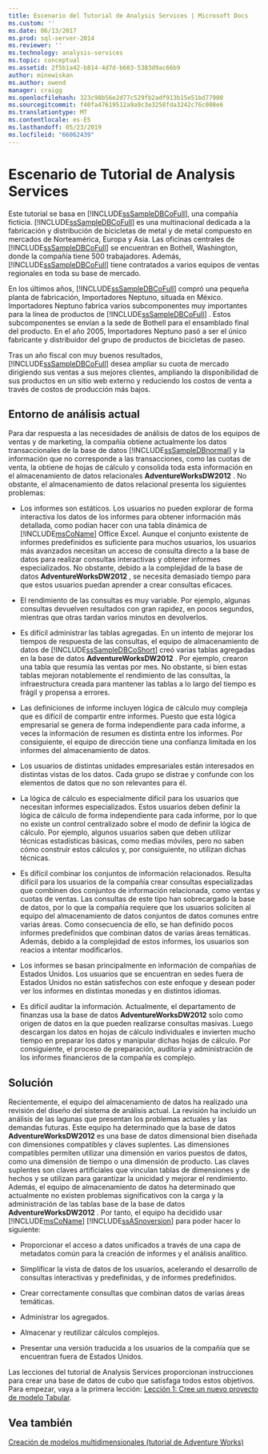 ```yaml
---
title: Escenario del Tutorial de Analysis Services | Microsoft Docs
ms.custom: ''
ms.date: 06/13/2017
ms.prod: sql-server-2014
ms.reviewer: ''
ms.technology: analysis-services
ms.topic: conceptual
ms.assetid: 2f5b1a42-b814-4d7d-b603-5383d9ac66b9
author: minewiskan
ms.author: owend
manager: craigg
ms.openlocfilehash: 323c98b56e2d77c529fb2adf913b15e51bd77900
ms.sourcegitcommit: f40fa47619512a9a9c3e3258fda3242c76c008e6
ms.translationtype: MT
ms.contentlocale: es-ES
ms.lasthandoff: 05/23/2019
ms.locfileid: "66062439"
---
```

# <a name="analysis-services-tutorial-scenario"></a>Escenario de Tutorial de Analysis Services
  Este tutorial se basa en [!INCLUDE[ssSampleDBCoFull](../includes/sssampledbcofull-md.md)], una compañía ficticia. [!INCLUDE[ssSampleDBCoFull](../includes/sssampledbcofull-md.md)] es una multinacional dedicada a la fabricación y distribución de bicicletas de metal y de metal compuesto en mercados de Norteamérica, Europa y Asia. Las oficinas centrales de [!INCLUDE[ssSampleDBCoFull](../includes/sssampledbcofull-md.md)] se encuentran en Bothell, Washington, donde la compañía tiene 500 trabajadores. Además, [!INCLUDE[ssSampleDBCoFull](../includes/sssampledbcofull-md.md)] tiene contratados a varios equipos de ventas regionales en toda su base de mercado.  
  
 En los últimos años, [!INCLUDE[ssSampleDBCoFull](../includes/sssampledbcofull-md.md)] compró una pequeña planta de fabricación, Importadores Neptuno, situada en México. Importadores Neptuno fabrica varios subcomponentes muy importantes para la línea de productos de [!INCLUDE[ssSampleDBCoFull](../includes/sssampledbcofull-md.md)] . Estos subcomponentes se envían a la sede de Bothell para el ensamblado final del producto. En el año 2005, Importadores Neptuno pasó a ser el único fabricante y distribuidor del grupo de productos de bicicletas de paseo.  
  
 Tras un año fiscal con muy buenos resultados, [!INCLUDE[ssSampleDBCoFull](../includes/sssampledbcofull-md.md)] desea ampliar su cuota de mercado dirigiendo sus ventas a sus mejores clientes, ampliando la disponibilidad de sus productos en un sitio web externo y reduciendo los costos de venta a través de costos de producción más bajos.  
  
## <a name="current-analysis-environment"></a>Entorno de análisis actual  
 Para dar respuesta a las necesidades de análisis de datos de los equipos de ventas y de marketing, la compañía obtiene actualmente los datos transaccionales de la base de datos [!INCLUDE[ssSampleDBnormal](../includes/sssampledbnormal-md.md)] y la información que no corresponde a las transacciones, como las cuotas de venta, la obtiene de hojas de cálculo y consolida toda esta información en el almacenamiento de datos relacionales **AdventureWorksDW2012** . No obstante, el almacenamiento de datos relacional presenta los siguientes problemas:  
  
-   Los informes son estáticos. Los usuarios no pueden explorar de forma interactiva los datos de los informes para obtener información más detallada, como podían hacer con una tabla dinámica de [!INCLUDE[msCoName](../includes/msconame-md.md)] Office Excel. Aunque el conjunto existente de informes predefinidos es suficiente para muchos usuarios, los usuarios más avanzados necesitan un acceso de consulta directo a la base de datos para realizar consultas interactivas y obtener informes especializados. No obstante, debido a la complejidad de la base de datos **AdventureWorksDW2012** , se necesita demasiado tiempo para que estos usuarios puedan aprender a crear consultas eficaces.  
  
-   El rendimiento de las consultas es muy variable. Por ejemplo, algunas consultas devuelven resultados con gran rapidez, en pocos segundos, mientras que otras tardan varios minutos en devolverlos.  
  
-   Es difícil administrar las tablas agregadas. En un intento de mejorar los tiempos de respuesta de las consultas, el equipo de almacenamiento de datos de [!INCLUDE[ssSampleDBCoShort](../includes/sssampledbcoshort-md.md)] creó varias tablas agregadas en la base de datos **AdventureWorksDW2012** . Por ejemplo, crearon una tabla que resumía las ventas por mes. No obstante, si bien estas tablas mejoran notablemente el rendimiento de las consultas, la infraestructura creada para mantener las tablas a lo largo del tiempo es frágil y propensa a errores.  
  
-   Las definiciones de informe incluyen lógica de cálculo muy compleja que es difícil de compartir entre informes. Puesto que esta lógica empresarial se genera de forma independiente para cada informe, a veces la información de resumen es distinta entre los informes. Por consiguiente, el equipo de dirección tiene una confianza limitada en los informes del almacenamiento de datos.  
  
-   Los usuarios de distintas unidades empresariales están interesados en distintas vistas de los datos. Cada grupo se distrae y confunde con los elementos de datos que no son relevantes para él.  
  
-   La lógica de cálculo es especialmente difícil para los usuarios que necesitan informes especializados. Estos usuarios deben definir la lógica de cálculo de forma independiente para cada informe, por lo que no existe un control centralizado sobre el modo de definir la lógica de cálculo. Por ejemplo, algunos usuarios saben que deben utilizar técnicas estadísticas básicas, como medias móviles, pero no saben cómo construir estos cálculos y, por consiguiente, no utilizan dichas técnicas.  
  
-   Es difícil combinar los conjuntos de información relacionados. Resulta difícil para los usuarios de la compañía crear consultas especializadas que combinen dos conjuntos de información relacionada, como ventas y cuotas de ventas. Las consultas de este tipo han sobrecargado la base de datos, por lo que la compañía requiere que los usuarios soliciten al equipo del almacenamiento de datos conjuntos de datos comunes entre varias áreas. Como consecuencia de ello, se han definido pocos informes predefinidos que combinan datos de varias áreas temáticas. Además, debido a la complejidad de estos informes, los usuarios son reacios a intentar modificarlos.  
  
-   Los informes se basan principalmente en información de compañías de Estados Unidos. Los usuarios que se encuentran en sedes fuera de Estados Unidos no están satisfechos con este enfoque y desean poder ver los informes en distintas monedas y en distintos idiomas.  
  
-   Es difícil auditar la información. Actualmente, el departamento de finanzas usa la base de datos **AdventureWorksDW2012** solo como origen de datos en la que pueden realizarse consultas masivas. Luego descargan los datos en hojas de cálculo individuales e invierten mucho tiempo en preparar los datos y manipular dichas hojas de cálculo. Por consiguiente, el proceso de preparación, auditoría y administración de los informes financieros de la compañía es complejo.  
  
## <a name="the-solution"></a>Solución  
 Recientemente, el equipo del almacenamiento de datos ha realizado una revisión del diseño del sistema de análisis actual. La revisión ha incluido un análisis de las lagunas que presentan los problemas actuales y las demandas futuras. Este equipo ha determinado que la base de datos **AdventureWorksDW2012** es una base de datos dimensional bien diseñada con dimensiones compatibles y claves suplentes. Las dimensiones compatibles permiten utilizar una dimensión en varios puestos de datos, como una dimensión de tiempo o una dimensión de producto. Las claves suplentes son claves artificiales que vinculan tablas de dimensiones y de hechos y se utilizan para garantizar la unicidad y mejorar el rendimiento. Además, el equipo de almacenamiento de datos ha determinado que actualmente no existen problemas significativos con la carga y la administración de las tablas base de la base de datos **AdventureWorksDW2012** . Por tanto, el equipo ha decidido usar [!INCLUDE[msCoName](../includes/msconame-md.md)] [!INCLUDE[ssASnoversion](../includes/ssasnoversion-md.md)] para poder hacer lo siguiente:  
  
-   Proporcionar el acceso a datos unificados a través de una capa de metadatos común para la creación de informes y el análisis analítico.  
  
-   Simplificar la vista de datos de los usuarios, acelerando el desarrollo de consultas interactivas y predefinidas, y de informes predefinidos.  
  
-   Crear correctamente consultas que combinan datos de varias áreas temáticas.  
  
-   Administrar los agregados.  
  
-   Almacenar y reutilizar cálculos complejos.  
  
-   Presentar una versión traducida a los usuarios de la compañía que se encuentran fuera de Estados Unidos.  
  
 Las lecciones del tutorial de Analysis Services proporcionan instrucciones para crear una base de datos de cubo que satisfaga todos estos objetivos. Para empezar, vaya a la primera lección: [Lección 1: Cree un nuevo proyecto de modelo Tabular](lesson-1-create-a-new-tabular-model-project.md).  
  
## <a name="see-also"></a>Vea también  
 [Creación de modelos multidimensionales &#40;tutorial de Adventure Works&#41;](multidimensional-modeling-adventure-works-tutorial.md)  
  
  
